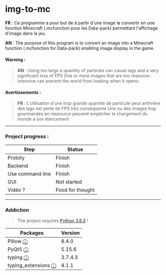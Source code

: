 # img-to-mc
  **FR** : Ce programme a pour but de à partir d'une image la convertir en une fonction Minecraft (.mcfunction pour les Data-pack) permettant l'affichage d'image dans le jeu.
  
  **AN** : The purpose of this program is to convert an image into a Minecraft function (.mcfunction for Data-pack) enabling image display in the game.


#### Warning :
> **AN** : Using too large a quantity of particles can cause lags and a very significant loss of FPS
> One or more images that are too resource-intensive can prevent the world from loading when it opens.


#### Avertissements :
> **FR** : L'utilisation d'une trop grande quantité de particule peut anthrène des lags est perte de FPS très conséquente 
> Une ou des images trop gourmandes en ressource peuvent empêcher le chargement du monde à son élancement
  
*************************************

### Project progress :

| Step              | Statue           |
|-------------------|------------------|
| Prototy           | Finish           |
| Backend           | Finish           |
| Use command line  | Finish           |
| GUI               | Not started      |
| Vidéo ?           | Food for thought |

*************************************

### Addiction

> The project requires [Python 3.6.3](https://www.python.org/downloads/release/python-363/) !

| Packages                                                            | Version |
|---------------------------------------------------------------------|---------|
| Pillow [ⓘ](https://pypi.org/project/Pillow/)                       | 8.4.0   |
| PyQt5 [ⓘ](https://pypi.org/project/PyQt5/)                         | 5.15.6  |
| typing [ⓘ](https://pypi.org/project/typing/)                       | 3.7.4.3 |
| typing_extensions [ⓘ](https://pypi.org/project/typing-extensions/) | 4.1.1   |

